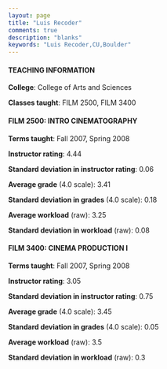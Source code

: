 ```yaml
---
layout: page
title: "Luis Recoder" 
comments: true
description: "blanks"
keywords: "Luis Recoder,CU,Boulder"
---
```

<head>
<script src="https://ajax.googleapis.com/ajax/libs/jquery/2.1.3/jquery.min.js"></script>
<script src="https://dl.dropboxusercontent.com/s/pc42nxpaw1ea4o9/highcharts.js?dl=0"></script>
<!-- <script src="../assets/js/highcharts.js"></script> -->
<style type="text/css">@font-face {
	font-family: "Bebas Neue";
	src: url(https://www.filehosting.org/file/details/544349/BebasNeue Regular.otf) format("opentype");
	}
	h1.Bebas { 
		font-family: "Bebas Neue", Verdana, Tahoma;
	}
</style>
</head>
	   
#### TEACHING INFORMATION

**College**: College of Arts and Sciences

**Classes taught**: FILM 2500, FILM 3400

#### FILM 2500: INTRO CINEMATOGRAPHY

**Terms taught**: Fall 2007, Spring 2008

**Instructor rating**: 4.44

**Standard deviation in instructor rating**: 0.06

**Average grade** (4.0 scale): 3.41

**Standard deviation in grades** (4.0 scale): 0.18

**Average workload** (raw): 3.25

**Standard deviation in workload** (raw): 0.08

#### FILM 3400: CINEMA PRODUCTION I

**Terms taught**: Fall 2007, Spring 2008

**Instructor rating**: 3.05

**Standard deviation in instructor rating**: 0.75

**Average grade** (4.0 scale): 3.45

**Standard deviation in grades** (4.0 scale): 0.05

**Average workload** (raw): 3.5

**Standard deviation in workload** (raw): 0.3

